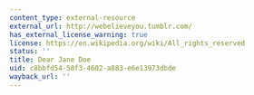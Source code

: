 ```yaml
---
content_type: external-resource
external_url: http://webelieveyou.tumblr.com/
has_external_license_warning: true
license: https://en.wikipedia.org/wiki/All_rights_reserved
status: ''
title: Dear Jane Doe
uid: c8bbfd54-58f3-4602-a883-e6e13973dbde
wayback_url: ''
---
```

